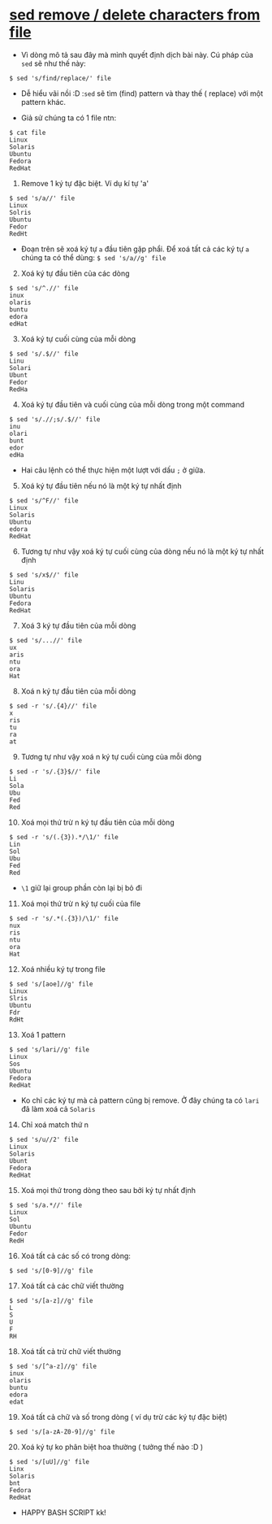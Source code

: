 # [sed remove / delete characters from file](https://www.theunixschool.com/2014/08/sed-examples-remove-delete-chars-from-line-file.html)

- Vì dòng mô tả sau đây mà mình quyết định dịch bài này. Cú pháp của `sed` sẽ như thế này:

```
$ sed 's/find/replace/' file
```

- Dễ hiểu vãi nồi :D :`sed` sẽ tìm (find) pattern và thay thế ( replace) với một pattern khác.

- Giả sử chúng ta có 1 file ntn:

```
$ cat file
Linux
Solaris
Ubuntu
Fedora
RedHat
```

1. Remove 1 ký tự đặc biệt. Ví dụ kí tự 'a'

```
$ sed 's/a//' file
Linux
Solris
Ubuntu
Fedor
RedHt
```
- Đoạn trên sẽ xoá ký tự `a` đầu tiên gặp phẩi. Để xoá tất cả các ký tự `a` chúng ta có thể dùng: `$ sed 's/a//g' file`

2. Xoá ký tự đầu tiên của các dòng

```
$ sed 's/^.//' file
inux
olaris
buntu
edora
edHat
```

3. Xoá ký tự cuối cùng của mỗi dòng

```
$ sed 's/.$//' file
Linu
Solari
Ubunt
Fedor
RedHa
```
4. Xoá ký tự đầu tiên và cuối cùng của mỗi dòng trong một command

```
$ sed 's/.//;s/.$//' file
inu
olari
bunt
edor
edHa
```

- Hai câu lệnh có thể thực hiện một lượt với dấu `;` ở giữa.

5. Xoá ký tự đầu tiên nếu nó là một ký tự nhất định

```
$ sed 's/^F//' file
Linux
Solaris
Ubuntu
edora
RedHat
```

6. Tương tự như vậy xoá ký tự cuối cùng của dòng nếu nó là một ký tự nhất định

```
$ sed 's/x$//' file
Linu
Solaris
Ubuntu
Fedora
RedHat
```

7. Xoá 3 ký tự đầu tiên của mỗi dòng

```
$ sed 's/...//' file
ux
aris
ntu
ora
Hat
```

8. Xoá n ký tự đầu tiên của mỗi dòng

```
$ sed -r 's/.{4}//' file
x
ris
tu
ra
at
```

9. Tương tự như vậy xoá n ký tự cuối cùng của mỗi dòng

```
$ sed -r 's/.{3}$//' file
Li
Sola
Ubu
Fed
Red
```

10. Xoá mọi thứ trừ n ký tự đầu tiên của mỗi dòng

```
$ sed -r 's/(.{3}).*/\1/' file
Lin
Sol
Ubu
Fed
Red
```

- `\1` giữ lại group phần còn lại bị bỏ đi

11. Xoá mọi thứ trừ n ký tự cuối của file

```
$ sed -r 's/.*(.{3})/\1/' file
nux
ris
ntu
ora
Hat
```

12. Xoá nhiều ký tự trong file

```
$ sed 's/[aoe]//g' file
Linux
Slris
Ubuntu
Fdr
RdHt
```

13. Xoá 1 pattern


```
$ sed 's/lari//g' file
Linux
Sos
Ubuntu
Fedora
RedHat
```

- Ko chỉ các ký tự mà cả pattern cũng bị remove. Ở đây chúng ta có `lari` đã làm xoá cả `Solaris`

14. Chỉ xoá match thứ n

```
$ sed 's/u//2' file
Linux
Solaris
Ubunt
Fedora
RedHat
```

15. Xoá mọi thứ trong dòng theo sau bởi ký tự nhất định

```
$ sed 's/a.*//' file
Linux
Sol
Ubuntu
Fedor
RedH
```

16. Xoá tất cả các số có trong dòng:

```
$ sed 's/[0-9]//g' file
```

17. Xoá tất cả các chữ viết thường

```
$ sed 's/[a-z]//g' file
L
S
U
F
RH
```

18. Xoá tất cả trừ chữ viết thường

```
$ sed 's/[^a-z]//g' file
inux
olaris
buntu
edora
edat
```

19. Xoá tất cả chữ và số trong dòng ( ví dụ trừ các ký tự đặc biệt)

```
$ sed 's/[a-zA-Z0-9]//g' file
```

20. Xoá ký tự ko phân biệt hoa thường ( tưởng thế nào :D )

```
$ sed 's/[uU]//g' file
Linx
Solaris
bnt
Fedora
RedHat
```


- HAPPY BASH SCRIPT kk!